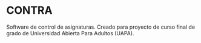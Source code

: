 # CONTRA
Software de control de asignaturas.
Creado para proyecto de curso final de grado de Universidad Abierta Para Adultos (UAPA).
